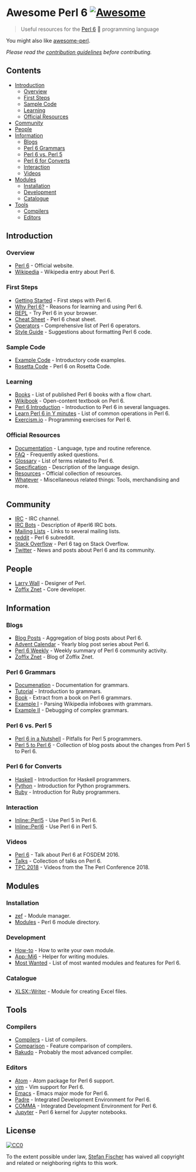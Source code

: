 # Awesome Perl 6 [![Awesome](https://awesome.re/badge.svg)](https://awesome.re)

> Useful resources for the [Perl 6](https://en.wikipedia.org/wiki/Perl_6) :butterfly: programming language

You might also like [awesome-perl](https://github.com/hachiojipm/awesome-perl).

*Please read the [contribution guidelines](contributing.md) before contributing.*

## Contents

<!-- START doctoc generated TOC please keep comment here to allow auto update -->
<!-- DON'T EDIT THIS SECTION, INSTEAD RE-RUN doctoc TO UPDATE -->


- [Introduction](#introduction)
  - [Overview](#overview)
  - [First Steps](#first-steps)
  - [Sample Code](#sample-code)
  - [Learning](#learning)
  - [Official Resources](#official-resources)
- [Community](#community)
- [People](#people)
- [Information](#information)
  - [Blogs](#blogs)
  - [Perl 6 Grammars](#perl-6-grammars)
  - [Perl 6 vs. Perl 5](#perl-6-vs-perl-5)
  - [Perl 6 for Converts](#perl-6-for-converts)
  - [Interaction](#interaction)
  - [Videos](#videos)
- [Modules](#modules)
  - [Installation](#installation)
  - [Development](#development)
  - [Catalogue](#catalogue)
- [Tools](#tools)
  - [Compilers](#compilers)
  - [Editors](#editors)

<!-- END doctoc generated TOC please keep comment here to allow auto update -->

## Introduction

### Overview

- [Perl 6](https://perl6.org/) - Official website.
- [Wikipedia](https://en.wikipedia.org/wiki/Perl_6) - Wikipedia entry about Perl 6.

### First Steps

- [Getting Started](https://perl6.org/getting-started/) - First steps with Perl 6.
- [Why Perl 6?](https://docs.perl6.org/language/faq.html#Why_should_I_learn_Perl_6%3F_What%27s_so_great_about_it%3F) - Reasons for learning and using Perl 6.
- [REPL](https://glot.io/new/perl6) - Try Perl 6 in your browser.
- [Cheat Sheet](https://raw.githubusercontent.com/perl6/mu/master/docs/Perl6/Cheatsheet/cheatsheet.txt) - Perl 6 cheat sheet.
- [Operators](https://www.ozonehouse.com/mark/periodic/) - Comprehensive list of Perl 6 operators.
- [Style Guide](https://github.com/scriptkitties/perl6-style-guide) - Suggestions about formatting Perl 6 code.

### Sample Code

- [Example Code](http://examples.perl6.org/) - Introductory code examples.
- [Rosetta Code](https://rosettacode.org/wiki/Category:Perl_6) - Perl 6 on Rosetta Code.

### Learning

- [Books](https://perl6book.com/) - List of published Perl 6 books with a flow chart.
- [Wikibook](https://en.wikibooks.org/wiki/Perl_6_Programming) - Open-content textbook on Perl 6.
- [Perl 6 Introduction](http://perl6intro.com/) - Introduction to Perl 6 in several languages.
- [Learn Perl 6 in Y minutes](https://learnxinyminutes.com/docs/perl6/) - List of common operations in Perl 6.
- [Exercism.io](http://exercism.io/languages/perl6/about) - Programming exercises for Perl 6.

### Official Resources

- [Documentation](https://docs.perl6.org/) - Language, type and routine reference.
- [FAQ](https://docs.perl6.org/language/faq) - Frequently asked questions.
- [Glossary](https://docs.perl6.org/language/glossary) - List of terms related to Perl 6.
- [Specification](https://perl6.org/specification/) - Description of the language design.
- [Resources](https://perl6.org/resources/) - Official collection of resources.
- [Whatever](https://perl6.org/whatever/) - Miscellaneous related things: Tools, merchandising and more.

## Community

- [IRC](https://webchat.freenode.net/?channels=#perl6) - IRC channel.
- [IRC Bots](https://perl6.org/community/irc) - Description of #perl6 IRC bots.
- [Mailing Lists](https://perl6.org/community/) - Links to several mailing lists.
- [reddit](https://www.reddit.com/r/perl6/) - Perl 6 subreddit.
- [Stack Overflow](https://stackoverflow.com/tags/perl6/info) - Perl 6 tag on Stack Overflow.
- [Twitter](https://twitter.com/perl6org) - News and posts about Perl 6 and its community.

## People

- [Larry Wall](https://en.wikipedia.org/wiki/Larry_Wall) - Designer of Perl.
- [Zoffix Znet](https://twitter.com/zoffix) - Core developer.

## Information

### Blogs

- [Blog Posts](http://pl6anet.org/) - Aggregation of blog posts about Perl 6.
- [Advent Calendar](https://perl6advent.wordpress.com/) - Yearly blog post series about Perl 6.
- [Perl 6 Weekly](https://p6weekly.wordpress.com/) - Weekly summary of Perl 6 community activity.
- [Zoffix Znet](https://rakudo.party/) - Blog of Zoffix Znet.

### Perl 6 Grammars

- [Documenation](https://docs.perl6.org/language/grammars.html) - Documentation for grammars.
- [Tutorial](https://docs.perl6.org/language/grammar_tutorial) - Introduction to grammars.
- [Book](https://perl6advent.wordpress.com/2017/12/04/day-08-parsing-with-grammars-book-extract/) - Extract from a book on Perl 6 grammars.
- [Example I](https://perl6advent.wordpress.com/2017/12/13/day13-mining-wikipedia-with-perl-6/) - Parsing Wikipedia infoboxes with grammars.
- [Example II](https://perl6advent.wordpress.com/2017/12/14/day-14-the-little-match-girl-building-and-testing-big-grammars-in-perl-6/) - Debugging of complex grammars.

### Perl 6 vs. Perl 5

- [Perl 6 in a Nutshell](https://docs.perl6.org/language/5to6-nutshell) - Pitfalls for Perl 5 programmers.
- [Perl 5 to Perl 6](https://perlgeek.de/en/article/5-to-6) - Collection of blog posts about the changes from Perl 5 to Perl 6.

### Perl 6 for Converts

- [Haskell](https://docs.perl6.org/language/haskell-to-p6) - Introduction for Haskell programmers.
- [Python](https://docs.perl6.org/language/py-nutshell) - Introduction for Python programmers.
- [Ruby](https://docs.perl6.org/language/rb-nutshell) - Introduction for Ruby programmers.

### Interaction

- [Inline::Perl5](https://github.com/niner/Inline-Perl5) - Use Perl 5 in Perl 6.
- [Inline::Perl6](https://github.com/niner/Inline-Perl6) - Use Perl 6 in Perl 5.

### Videos 

- [Perl 6](https://www.youtube.com/watch?v=hR9UdvxMAbo) - Talk about Perl 6 at FOSDEM 2016.
- [Talks](https://www.youtube.com/user/Perl6Now) - Collection of talks on Perl 6.
- [TPC 2018](https://www.youtube.com/user/yapcna) - Videos from the The Perl Conference 2018.

## Modules

### Installation

- [zef](https://github.com/ugexe/zef) - Module manager.
- [Modules](https://modules.perl6.org/) - Perl 6 module directory.

### Development

- [How-to](https://docs.perl6.org/language/modules) - How to write your own module.
- [App::Mi6](https://github.com/skaji/mi6) - Helper for writing modules.
- [Most Wanted](https://github.com/perl6/perl6-most-wanted) - List of most wanted modules and features for Perl 6.

### Catalogue

- [XLSX::Writer](https://github.com/evanmiller/XLSX-Writer) - Module for creating Excel files.

## Tools

### Compilers

- [Compilers](https://perl6.org/compilers/) - List of compilers.
- [Comparison](https://perl6.org/compilers/features) - Feature comparison of compilers.
- [Rakudo](http://rakudo.org/) - Probably the most advanced compiler.

### Editors

- [Atom](https://atom.io/packages/language-perl6) - Atom package for Perl 6 support.
- [vim](https://github.com/vim-perl/vim-perl6) - Vim support for Perl 6.
- [Emacs](https://github.com/perl6/perl6-mode) - Emacs major mode for Perl 6.
- [Padre](http://padre.perlide.org/) - Integrated Development Environment for Perl 6. 
- [COMMA](http://www.commaide.com/) - Integrated Development Environment for Perl 6.
- [Jupyter](https://github.com/bduggan/p6-jupyter-kernel) - Perl 6 kernel for Jupyter notebooks.

## License

[![CC0](http://mirrors.creativecommons.org/presskit/buttons/88x31/svg/cc-zero.svg)](https://creativecommons.org/publicdomain/zero/1.0/)

To the extent possible under law, [Stefan Fischer](https://github.com/sfischer13) has waived all copyright and related or neighboring rights to this work.
